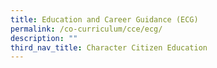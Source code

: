 ```yaml
---
title: Education and Career Guidance (ECG)
permalink: /co-curriculum/cce/ecg/
description: ""
third_nav_title: Character Citizen Education
---
```

